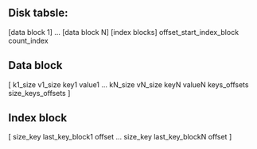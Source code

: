 ## Disk tabsle:

[data block 1]
...
[data block N]
[index blocks]
offset_start_index_block count_index

## Data block

[ k1_size v1_size key1 value1 ... kN_size vN_size keyN valueN keys_offsets size_keys_offsets ]


## Index block

[ size_key last_key_block1 offset ... size_key last_key_blockN offset ]